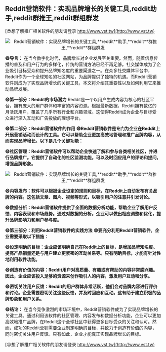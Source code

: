 ## **Reddit营销软件：实现品牌增长的关键工具,**reddit**助手,**reddit**群推王,**reddit**群组群发**

[😍想了解推广相关软件的朋友请登录 http://www.vst.tw](http://www.vst.tw)

 <center><img src="https://vst.tw/MP4/tuiguang/png/3.png" alt="Reddit营销软件：实现品牌增长的关键工具,**reddit**助手,**reddit**群推王,**reddit**群组群发"></center>

**😄导言：**
在当今数字化时代，品牌增长对企业发展至关重要。然而，随着信息传播的普及和用户行为的多样化，传统的营销方法已经不再足够。社交媒体成为了企业吸引目标受众和提升品牌知名度的重要渠道之一。在众多社交媒体平台中，Reddit作为一个全球知名的社区网站，为品牌提供了独特的机遇。而Reddit营销软件则成为了实现品牌增长的关键工具，本文将介绍其重要性以及如何利用它来推动品牌发展。

**😄第一部分：Reddit的市场潜力**
Reddit是一个以用户生成内容为核心的社区平台，拥有庞大的用户群体和丰富的内容资源。根据最新数据，Reddit拥有数亿的月活跃用户，覆盖了几乎所有行业和兴趣领域。这使得Reddit成为企业与目标受众进行深入互动和广告投放的理想平台。

**😄第二部分：Reddit营销软件的作用**
**😄Reddit营销软件是专门为企业在Reddit上开展营销活动而设计的工具。它可以帮助企业更加高效地管理和推广品牌内容，从而实现品牌增长。以下是几个关键功能：**

**😄社区管理：Reddit营销软件可以帮助企业快速了解和参与各类相关社区，并进行品牌推广。它提供了自动化的社区监测功能，可以及时回应用户的评论和提问，增强品牌形象。**

 <center><img src="https://vst.tw/MP4/tuiguang/png/3.png" alt="Reddit营销软件：实现品牌增长的关键工具,**reddit**助手,**reddit**群推王,**reddit**群组群发"></center>

**😄内容发布：软件可以根据企业设定的规则和目标，在Reddit上自动发布有关品牌的内容。这包括文章、图片、视频等形式，以吸引用户的注意并引发讨论。**

**😄数据分析：Reddit营销软件提供了全面的数据分析功能，帮助企业了解用户反馈、内容表现和市场趋势。通过对数据的分析，企业可以做出相应调整和优化，提升品牌影响力和用户参与度。**

**😄第三部分：利用Reddit营销软件的实践方法**
**😄要充分利用Reddit营销软件，企业需要采取以下措施：**

**😄设定明确的目标：企业应该明确自己在Reddit上的目标，是增加品牌知名度、提高产品销量还是与用户建立更紧密的互动关系等。只有明确目标，才能有针对性地利用软件功能。**

**😄创造有价值的内容：Reddit用户对高质量、有趣或有帮助的内容非常感兴趣。因此，企业应该投入足够的资源来创作吸引人的内容，激发用户互动和分享。**

**😄密切关注用户反馈：Reddit的用户群体非常活跃，他们会对品牌内容进行评价和讨论。企业需要密切关注这些反馈，并及时回应和互动。这有助于建立积极的品牌形象和用户关系。**

**😄结论：**
在当今竞争激烈的市场环境中，Reddit营销软件成为了实现品牌增长的关键工具。通过利用该软件的社区管理、内容发布和数据分析功能，企业可以更加高效地推广品牌，在Reddit这个全球社区中获得更多目标受众的关注和认可。然而，成功的Reddit营销需要企业制定明确的目标，并致力于创造有价值的内容，同时密切关注用户反馈。只有如此，企业才能真正实现品牌增长的目标。

[😍想了解推广相关软件的朋友请登录 http://www.vst.tw](http://www.vst.tw)



